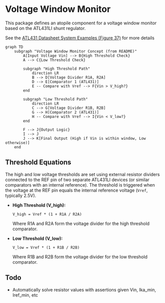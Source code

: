 # Voltage Window Monitor

This package defines an atopile component for a voltage window monitor based on the ATL431LI shunt regulator.

See the [ATL431 Datasheet System Examples (Figure 37)](https://www.ti.com/lit/ds/symlink/atl431li.pdf?ts=1744777182166) for more details

```mermaid
graph TD
    subgraph "Voltage Window Monitor Concept (from README)"
        A[Input Voltage Vin] --> B{High Threshold Check}
        A --> C{Low Threshold Check}

        subgraph "High Threshold Path"
            direction LR
            B --> D[Voltage Divider R1A, R2A]
            D --> E[Comparator 1 (ATL431)]
            E -- Compare with Vref --> F{Vin > V_high?}
        end

        subgraph "Low Threshold Path"
            direction LR
            C --> G[Voltage Divider R1B, R2B]
            G --> H[Comparator 2 (ATL431)]
            H -- Compare with Vref --> I{Vin < V_low?}
        end

        F --> J{Output Logic}
        I --> J
        J --> K[Final Output (High if Vin is within window, Low otherwise)]
    end
```

## Threshold Equations

The high and low voltage thresholds are set using external resistor dividers connected to the REF pin of two separate ATL431LI devices (or similar comparators with an internal reference). The threshold is triggered when the voltage at the REF pin equals the internal reference voltage (`Vref`, typically 2.5V).

- **High Threshold (V_high):**

  ```
  V_high = Vref * (1 + R1A / R2A)
  ```

  Where R1A and R2A form the voltage divider for the high threshold comparator.

- **Low Threshold (V_low):**

  ```
  V_low = Vref * (1 + R1B / R2B)
  ```

  Where R1B and R2B form the voltage divider for the low threshold comparator.

## Todo

- Automatically solve resistor values with assertions given Vin, Ika_min, Iref_min, etc
